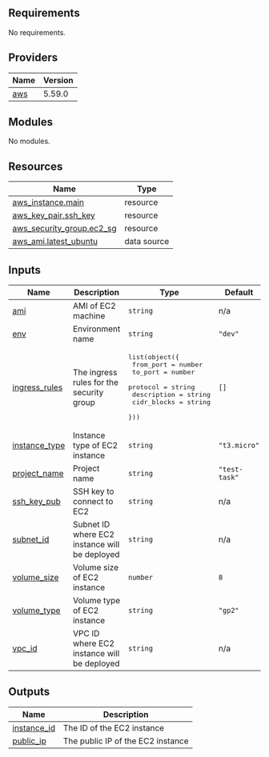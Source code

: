 <!-- BEGIN_TF_DOCS -->
## Requirements

No requirements.

## Providers

| Name | Version |
|------|---------|
| <a name="provider_aws"></a> [aws](#provider\_aws) | 5.59.0 |

## Modules

No modules.

## Resources

| Name | Type |
|------|------|
| [aws_instance.main](https://registry.terraform.io/providers/hashicorp/aws/latest/docs/resources/instance) | resource |
| [aws_key_pair.ssh_key](https://registry.terraform.io/providers/hashicorp/aws/latest/docs/resources/key_pair) | resource |
| [aws_security_group.ec2_sg](https://registry.terraform.io/providers/hashicorp/aws/latest/docs/resources/security_group) | resource |
| [aws_ami.latest_ubuntu](https://registry.terraform.io/providers/hashicorp/aws/latest/docs/data-sources/ami) | data source |

## Inputs

| Name | Description | Type | Default | Required |
|------|-------------|------|---------|:--------:|
| <a name="input_ami"></a> [ami](#input\_ami) | AMI of EC2 machine | `string` | n/a | yes |
| <a name="input_env"></a> [env](#input\_env) | Environment name | `string` | `"dev"` | no |
| <a name="input_ingress_rules"></a> [ingress\_rules](#input\_ingress\_rules) | The ingress rules for the security group | <pre>list(object({<br>    from_port   = number<br>    to_port     = number<br>    protocol    = string<br>    description = string<br>    cidr_blocks = string<br>  }))</pre> | `[]` | no |
| <a name="input_instance_type"></a> [instance\_type](#input\_instance\_type) | Instance type of EC2 instance | `string` | `"t3.micro"` | no |
| <a name="input_project_name"></a> [project\_name](#input\_project\_name) | Project name | `string` | `"test-task"` | no |
| <a name="input_ssh_key_pub"></a> [ssh\_key\_pub](#input\_ssh\_key\_pub) | SSH key to connect to EC2 | `string` | n/a | yes |
| <a name="input_subnet_id"></a> [subnet\_id](#input\_subnet\_id) | Subnet ID where EC2 instance will be deployed | `string` | n/a | yes |
| <a name="input_volume_size"></a> [volume\_size](#input\_volume\_size) | Volume size of EC2 instance | `number` | `8` | no |
| <a name="input_volume_type"></a> [volume\_type](#input\_volume\_type) | Volume type of EC2 instance | `string` | `"gp2"` | no |
| <a name="input_vpc_id"></a> [vpc\_id](#input\_vpc\_id) | VPC ID where EC2 instance will be deployed | `string` | n/a | yes |

## Outputs

| Name | Description |
|------|-------------|
| <a name="output_instance_id"></a> [instance\_id](#output\_instance\_id) | The ID of the EC2 instance |
| <a name="output_public_ip"></a> [public\_ip](#output\_public\_ip) | The public IP of the EC2 instance |
<!-- END_TF_DOCS -->